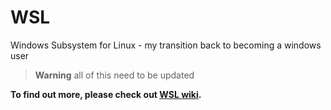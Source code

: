 # WSL
Windows Subsystem for Linux - my transition back to becoming a windows user

> **Warning** all of this need to be updated


**To find out more, please check out [WSL wiki][wiki].**

[wiki]: https://github.com/ScottKirvan/WSL/wiki
